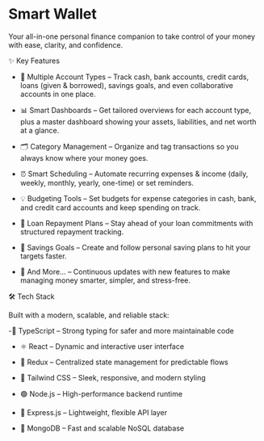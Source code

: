 # Smart Wallet

Your all-in-one personal finance companion to take control of your money with ease, clarity, and confidence.

✨ Key Features

- 🏦 Multiple Account Types – Track cash, bank accounts, credit cards, loans (given & borrowed), savings goals, and even collaborative accounts in one place.

- 📊 Smart Dashboards – Get tailored overviews for each account type, plus a master dashboard showing your assets, liabilities, and net worth at a glance.

- 🗂️ Category Management – Organize and tag transactions so you always know where your money goes.

- ⏰ Smart Scheduling – Automate recurring expenses & income (daily, weekly, monthly, yearly, one-time) or set reminders.

- 💡 Budgeting Tools – Set budgets for expense categories in cash, bank, and credit card accounts and keep spending on track.

- 💸 Loan Repayment Plans – Stay ahead of your loan commitments with structured repayment tracking.

- 🎯 Savings Goals – Create and follow personal saving plans to hit your targets faster.

- 🚀 And More… – Continuous updates with new features to make managing money smarter, simpler, and stress-free.

🛠️ Tech Stack

Built with a modern, scalable, and reliable stack:

-📝 TypeScript – Strong typing for safer and more maintainable code

- ⚛️ React – Dynamic and interactive user interface
 
- 🔄 Redux – Centralized state management for predictable flows
 
- 🎨 Tailwind CSS – Sleek, responsive, and modern styling

- 🟢 Node.js – High-performance backend runtime

- 🚏 Express.js – Lightweight, flexible API layer

- 🍃 MongoDB – Fast and scalable NoSQL database
